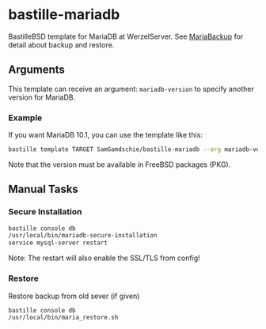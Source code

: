 # bastille-mariadb
BastilleBSD template for MariaDB at WerzelServer.
See [MariaBackup](https://mariadb.com/kb/en/mariabackup/) for detail about backup and restore.

## Arguments
This template can receive an argument: `mariadb-version` to specify another version for MariaDB.

### Example
If you want MariaDB 10.1, you can use the template like this:

```sh
bastille template TARGET SamGamdschie/bastille-mariadb --arg mariadb-version=101
```

Note that the version must be available in FreeBSD packages (PKG).

## Manual Tasks
### Secure Installation
```sh
bastille console db
/usr/local/bin/mariadb-secure-installation
service mysql-server restart
```
Note: The restart will also enable the SSL/TLS from config!

### Restore
Restore backup from old sever (if given)
```sh
bastille console db
/usr/local/bin/maria_restore.sh
```
